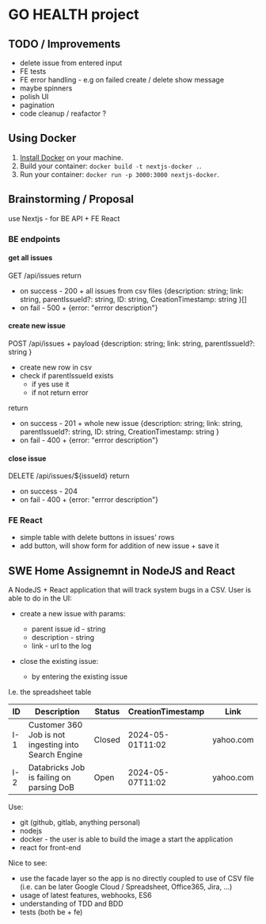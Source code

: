 # GO HEALTH project

## TODO / Improvements

- delete issue from entered input
- FE tests
- FE error handling - e.g on failed create / delete show message
- maybe spinners
- polish UI
- pagination
- code cleanup / reafactor ?

## Using Docker

1. [Install Docker](https://docs.docker.com/get-docker/) on your machine.
1. Build your container: `docker build -t nextjs-docker .`.
1. Run your container: `docker run -p 3000:3000 nextjs-docker`.

## Brainstorming / Proposal

use Nextjs - for BE API + FE React

### BE endpoints

#### get all issues

GET /api/issues
return

- on success - 200 + all issues from csv files {description: string; link: string, parentIssueId?: string, ID: string, CreationTimestamp: string }[]
- on fail - 500 + {error: "errror description"}

#### create new issue

POST /api/issues + payload {description: string; link: string, parentIssueId?: string }

- create new row in csv
- check if parentIssueId exists
  - if yes use it
  - if not return error

return

- on success - 201 + whole new issue {description: string; link: string, parentIssueId?: string, ID: string, CreationTimestamp: string }
- on fail - 400 + {error: "errror description"}

#### close issue

DELETE /api/issues/${issueId}
return

- on success - 204
- on fail - 400 + {error: "errror description"}

### FE React

- simple table with delete buttons in issues' rows
- add button, will show form for addition of new issue + save it

## SWE Home Assignemnt in NodeJS and React

A NodeJS + React application that will track system bugs in a CSV. User is able to do in the UI:

- create a new issue with params:

  - parent issue id - string
  - description - string
  - link - url to the log

- close the existing issue:
  - by entering the existing issue

I.e. the spreadsheet table

| ID  | Description                                          | Status | CreationTimestamp | Link      |
| --- | ---------------------------------------------------- | ------ | ----------------- | --------- |
| I-1 | Customer 360 Job is not ingesting into Search Engine | Closed | 2024-05-01T11:02  | yahoo.com |
| I-2 | Databricks Job is failing on parsing DoB             | Open   | 2024-05-07T11:02  | yahoo.com |

Use:

- git (github, gitlab, anything personal)
- nodejs
- docker - the user is able to build the image a start the application
- react for front-end

Nice to see:

- use the facade layer so the app is no directly coupled to use of CSV file (i.e. can be later Google Cloud / Spreadsheet, Office365, Jira, ...)
- usage of latest features, webhooks, ES6
- understanding of TDD and BDD
- tests (both be + fe)
